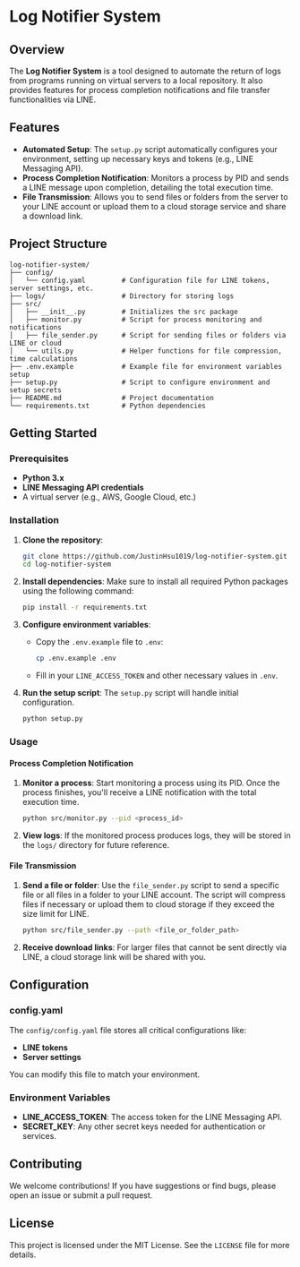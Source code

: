 # Log Notifier System

## Overview
The **Log Notifier System** is a tool designed to automate the return of logs from programs running on virtual servers to a local repository. It also provides features for process completion notifications and file transfer functionalities via LINE.

## Features
- **Automated Setup**: The `setup.py` script automatically configures your environment, setting up necessary keys and tokens (e.g., LINE Messaging API).
- **Process Completion Notification**: Monitors a process by PID and sends a LINE message upon completion, detailing the total execution time.
- **File Transmission**: Allows you to send files or folders from the server to your LINE account or upload them to a cloud storage service and share a download link.

## Project Structure

```
log-notifier-system/
├── config/
│   └── config.yaml         # Configuration file for LINE tokens, server settings, etc.
├── logs/                   # Directory for storing logs
├── src/                    
│   ├── __init__.py         # Initializes the src package
│   ├── monitor.py          # Script for process monitoring and notifications
│   ├── file_sender.py      # Script for sending files or folders via LINE or cloud
│   └── utils.py            # Helper functions for file compression, time calculations
├── .env.example            # Example file for environment variables setup
├── setup.py                # Script to configure environment and setup secrets
├── README.md               # Project documentation
└── requirements.txt        # Python dependencies
```

## Getting Started

### Prerequisites
- **Python 3.x**
- **LINE Messaging API credentials**
- A virtual server (e.g., AWS, Google Cloud, etc.)

### Installation

1. **Clone the repository**:
    ```bash
    git clone https://github.com/JustinHsu1019/log-notifier-system.git
    cd log-notifier-system
    ```

2. **Install dependencies**:
    Make sure to install all required Python packages using the following command:
    ```bash
    pip install -r requirements.txt
    ```

3. **Configure environment variables**:
    - Copy the `.env.example` file to `.env`:
      ```bash
      cp .env.example .env
      ```
    - Fill in your `LINE_ACCESS_TOKEN` and other necessary values in `.env`.

4. **Run the setup script**:
    The `setup.py` script will handle initial configuration.
    ```bash
    python setup.py
    ```

### Usage

#### Process Completion Notification

1. **Monitor a process**:
   Start monitoring a process using its PID. Once the process finishes, you'll receive a LINE notification with the total execution time.
    ```bash
    python src/monitor.py --pid <process_id>
    ```

2. **View logs**:
   If the monitored process produces logs, they will be stored in the `logs/` directory for future reference.

#### File Transmission

1. **Send a file or folder**:
    Use the `file_sender.py` script to send a specific file or all files in a folder to your LINE account. The script will compress files if necessary or upload them to cloud storage if they exceed the size limit for LINE.
    ```bash
    python src/file_sender.py --path <file_or_folder_path>
    ```

2. **Receive download links**:
    For larger files that cannot be sent directly via LINE, a cloud storage link will be shared with you.

## Configuration

### config.yaml
The `config/config.yaml` file stores all critical configurations like:
- **LINE tokens**
- **Server settings**

You can modify this file to match your environment. 

### Environment Variables
- **LINE_ACCESS_TOKEN**: The access token for the LINE Messaging API.
- **SECRET_KEY**: Any other secret keys needed for authentication or services.

## Contributing
We welcome contributions! If you have suggestions or find bugs, please open an issue or submit a pull request.

## License
This project is licensed under the MIT License. See the `LICENSE` file for more details.
